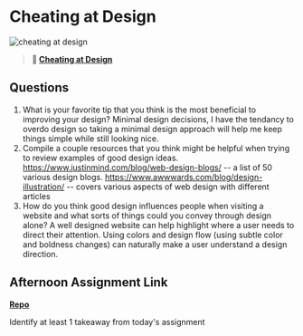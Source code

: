 # Cheating at Design

![cheating at design](https://bcw.blob.core.windows.net/public/img/courses/5247609446691139)

> **📖 [Cheating at Design](https://codeworksacademy.com/fs-student-guide/resources/wk1/04-Cheating-at-Design)**

## Questions

1. What is your favorite tip that you think is the most beneficial to improving your design?
  Minimal design decisions, I have the tendancy to overdo design so taking a minimal design approach will help me keep things simple while still looking nice.
2. Compile a couple resources that you think might be helpful when trying to review examples of good design ideas.
  https://www.justinmind.com/blog/web-design-blogs/ -- a list of 50 various design blogs.
  https://www.awwwards.com/blog/design-illustration/ -- covers various aspects of web design with different articles
3. How do you think good design influences people when visiting a website and what sorts of things could you convey through design alone?
 A well designed website can help highlight where a user needs to direct their attention.  Using colors and design flow (using subtle color and boldness changes) can naturally make a user understand a design direction.
## Afternoon Assignment Link

**[Repo](https://github.com/EricMGustafson/Grid-practice)**

Identify at least 1 takeaway from today's assignment

